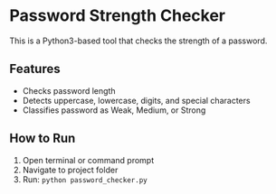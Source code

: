 # Password Strength Checker

This is a Python3-based tool that checks the strength of a password.

## Features
- Checks password length
- Detects uppercase, lowercase, digits, and special characters
- Classifies password as Weak, Medium, or Strong

## How to Run
1. Open terminal or command prompt
2. Navigate to project folder
3. Run: `python password_checker.py`
